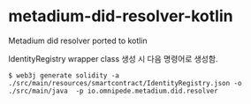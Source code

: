 # metadium-did-resolver-kotlin
Metadium did resolver ported to kotlin

IdentityRegistry wrapper class 생성 시 다음 명령어로 생성함.
```
$ web3j generate solidity -a ./src/main/resources/smartcontract/IdentityRegistry.json -o ./src/main/java  -p io.omnipede.metadium.did.resolver
```